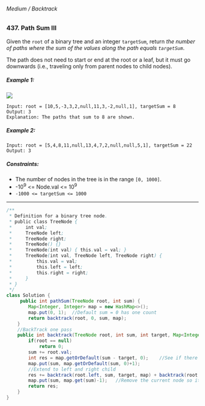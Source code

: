 ###### Medium / Backtrack

### 437. Path Sum III

Given the `root` of a binary tree and an integer `targetSum`, return _the number of paths where the sum of the values along the path equals `targetSum`_.

The path does not need to start or end at the root or a leaf, but it must go downwards (i.e., traveling only from parent nodes to child nodes).

 

##### Example 1:
![](https://assets.leetcode.com/uploads/2021/04/09/pathsum3-1-tree.jpg)
```
Input: root = [10,5,-3,3,2,null,11,3,-2,null,1], targetSum = 8
Output: 3
Explanation: The paths that sum to 8 are shown.
```
##### Example 2:
```
Input: root = [5,4,8,11,null,13,4,7,2,null,null,5,1], targetSum = 22
Output: 3
``` 

##### Constraints:

- The number of nodes in the tree is in the range `[0, 1000]`.
- -10<sup>9</sup> <= Node.val <= 10<sup>9</sup>
- `-1000 <= targetSum <= 1000`

***

```java
/**
 * Definition for a binary tree node.
 * public class TreeNode {
 *     int val;
 *     TreeNode left;
 *     TreeNode right;
 *     TreeNode() {}
 *     TreeNode(int val) { this.val = val; }
 *     TreeNode(int val, TreeNode left, TreeNode right) {
 *         this.val = val;
 *         this.left = left;
 *         this.right = right;
 *     }
 * }
 */
class Solution {
     public int pathSum(TreeNode root, int sum) {
        Map<Integer, Integer> map = new HashMap<>();
        map.put(0, 1);  //Default sum = 0 has one count
        return backtrack(root, 0, sum, map); 
    }
    //BackTrack one pass
    public int backtrack(TreeNode root, int sum, int target, Map<Integer, Integer> map){
        if(root == null)
            return 0;
        sum += root.val;
        int res = map.getOrDefault(sum - target, 0);    //See if there is a subarray sum equals to target
        map.put(sum, map.getOrDefault(sum, 0)+1);
        //Extend to left and right child
        res += backtrack(root.left, sum, target, map) + backtrack(root.right, sum, target, map);
        map.put(sum, map.get(sum)-1);   //Remove the current node so it wont affect other path
        return res;
    }
}
```
